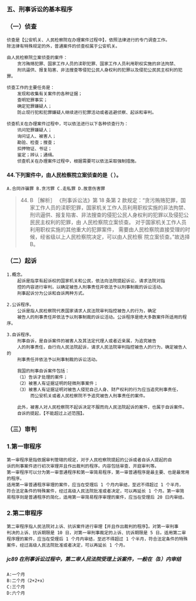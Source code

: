 ### 五、刑事诉讼的基本程序
### （一）侦查
    侦查是【公安机关、人民检察院在办理案件过程中】，依照法律进行的专门调查工作。
    除法律有特殊规定的外，普通案件的侦查权属于公安机关。

    由人民检察院立案侦查的案件：
        贪污贿赂犯罪、国家工作人员的渎职犯罪、国家工作人员利用职权实施的非法拘禁、
        刑讯逼供、报复陷害、非法搜查等侵犯公民人身权利的犯罪以及侵犯公民民主权利的犯罪。

    侦查工作的主要任务是：
        发现和收集有关案件的各种证据；
        查明犯罪事实；
        确定犯罪嫌疑人；
        防止现行犯和犯罪嫌疑人继续进行犯罪活动或者逃避侦察、起诉和审判。
        
    侦查机关在办理案件过程中，可以依法进行以下各种侦查行为：
        讯问犯罪嫌疑人；
        询问证人、被害人；
        勘验、检查；搜查；
        扣押物证、书证；
        鉴定；辨认；通缉。
        侦查机关在办理案件过程中，根据需要可以依法采取强制措施。

#### 44.下列案件中，由人民检察院立案侦查的是（ ）。
    A.合同诈骗罪 B.贪污罪 C.走私罪 D.故意伤害罪
>   44. B ［解析］ 《刑事诉讼法》第 18 条第 2 款规定：“贪污贿赂犯罪，国
    家工作人员的渎职犯罪，国家机关工作人员利用职权实施的非法拘禁、刑讯逼供、报复陷害、非法搜查的侵犯公民人身权利的犯罪以及侵犯公民民主权利的犯罪，由
    人民检察院立案侦查。 对于国家机关工作人员利用职权实施的其他重大的犯罪案件，
    需要由人民检察院直接受理的时候，经省级以上人民检察院决定，可以由人民检察
    院立案侦查。”故选择 B。
        
### （二）起诉
    1.概念。
        起诉是指享有起诉权的国家机关和公民，依法向法院提起诉讼，请求法院对指
        控的内容进行审判，以确定被告人刑事责任并依法予以刑事制裁的诉讼活动。
        刑事起诉分为公诉和自诉两种方式。
        
    2.公诉程序。
        公诉是指人民检察院代表国家请求人民法院审判指控被告人的行为，确定
        被告人的刑事责任并依法予以刑事制裁的诉讼活动。公诉程序是绝大多数案件所适用的程序。
        
    3.自诉程序。
        刑事自诉，是自诉案件的被害人及其法定代理人或者近亲属，为追究被告
        人的刑事责任，自行向人民法院起诉，请求人民法院审判指控被告人的行为，确定被告人的
        刑事责任并依法予以刑事制裁的诉讼活动。
        
        我国的刑事自诉案件包括：
        （1）告诉才处理的案件；
        （2）被害人有证据证明的轻微刑事案件；
        （3）被害人有证据证明对被告人侵犯自己人身、财产权利的行为应当追究刑事责任，
             而公安机关或者人民检察院不予追究被告人刑事责任的案件。
             
        此外，被害人对人民检察院不起诉决定不服而向人民法院起诉的案件，也属于自诉案件。
        自诉的提起，【不能超过上述范围】。

### （三）审判
### 1.第一审程序
    第一审程序是指依据审判管辖的规定，对于人民检察院提起的公诉或者自诉人提起的自
    诉的刑事案件进行初次审理并且作出裁判的程序。内容包括审查、开庭审判等。
    第一审程序可以分为第一审普通程序和第一审简易程序，第一审普通程序是最主要、也是最常用的程序。
    适用第一审普通程序审理的案件，应当在受理后 1 个月内审结，至迟不得超过 1 个半月，
    符合法定条件的特殊案件，经过高级人民法院批准或者决定，可以再延长 1 个月。第一审简
    易程序则是普通程序的简化，适用第一审简易程序审理的案件，应当在受理后 20 曰内审结。
    
### 2.第二审程序
    第二审程序指人民法院对上诉、抗诉案件进行审理【并且作出裁判的程序】。对第一审刑事
    判决的上诉、抗诉期限是 10 日，对第一审刑事裁定的上诉、抗诉期限是 5 日。适用第二审
    程序理的案件，应当在受理后 1 个月内审结，至迟不得超过 1 个半月，符合法定条件的特殊
    案件，经过高级人民法院批准或者决定，可以再延长 1 个月。
    
##### jc89 在刑事诉讼过程中，第二审人民法院受理上诉案件，一般在（B）内审结
    A:一个月
    B:二个月（2+2+x）
    C:三个月
    D:六个月